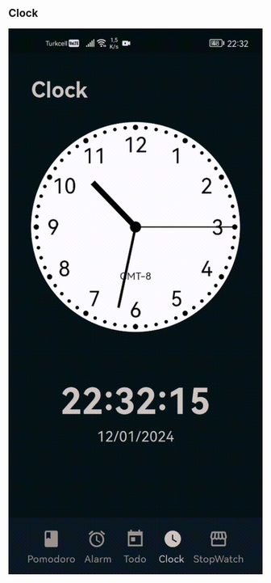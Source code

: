 ## Clock 
<p align="center">
  <img src="https://github.com/rasitesdmr/pokeme/blob/main/video/pokeme1.gif" width="720" height="1080">
</p>

